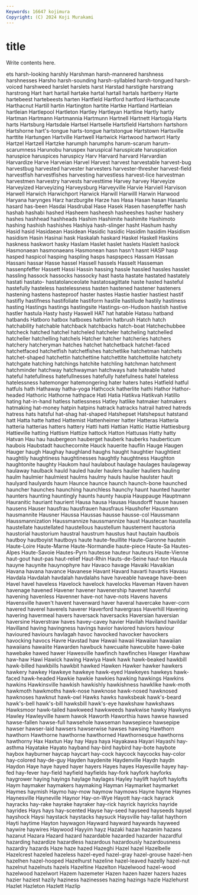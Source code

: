 ```yaml
---
Keywords: 16647 kojimura
Copyright: (C) 2024 Koji Murakami
---
```


# title

Write contents here.



ets harsh-looking harshly Harshman harsh-mannered harshness harshnesses Harsho
harsh-sounding harsh-syllabled harsh-tongued harsh-voiced harshweed harslet harslets harst Harstad harstigite
harstrang harstrong Hart hart hartail hartake hartal hartall hartals hartberry
Harte hartebeest hartebeests harten Hartfield Hartford hartford Harthacanute Harthacnut Hartill
hartin Hartington hartite Hartke Hartland Hartleian hartleian Hartlepool Hartleton Hartley
Hartleyan Hartline Hartly hartly Hartman Hartmann Hartmannia Hartmunn Hartnell Hartnett
Hartogia Harts harts Hartsburg Hartsdale Hartsel Hartselle Hartsfield Hartshorn hartshorn
Hartshorne hart's-tongue harts-tongue hartstongue Hartstown Hartsville harttite Hartungen Hartville Hartwell
Hartwick Hartwood hartwort Harty Hartzel Hartzell Hartzke harumph harumphs harum-scarum
harum-scarumness Harunobu haruspex haruspical haruspicate haruspication haruspice haruspices haruspicy Harv
Harvard harvard Harvardian Harvardize Harve Harveian Harvel Harvest harvest harvestable
harvest-bug harvestbug harvested harvester harvesters harvester-thresher harvest-field harvestfish harvestfishes harvesting
harvestless harvest-lice harvestman harvestmen harvestry harvests harvesttime Harvey harvey Harveyize
Harveyized Harveyizing Harveysburg Harveyville Harvie Harviell Harvison Harwell Harwich Harwichport
Harwick Harwill Harwilll Harwin Harwood Haryana harynges Harz harzburgite Harze
has Hasa Hasan hasan Hasanlu hasard has-been Hasdai Hasdrubal Hase
Hasek Hasen hasenpfeffer hash hashab hashabi hashed Hasheem hasheesh hasheeshes
hasher hashery hashes hashhead hashheads Hashim Hashimite hashimite Hashimoto hashing
hashish hashishes Hashiya hash-slinger hasht Hashum hashy Hasid hasid Hasidaean
Hasidean Hasidic hasidic Hasidim hasidim Hasidism hasidism Hasin Hasinai hask
Haskalah haskard Haskel Haskell Haskins haskness haskwort hasky Haslam Haslet
haslet haslets Haslett haslock Hasmonaean hasmonaeans Hasmonean hasn hasn't hasnt
HASP hasp hasped haspicol hasping haspling hasps haspspecs Hassam Hassan
Hassani hassar Hasse hassel Hassell hassels Hasselt Hasseman hassenpfeffer Hassett
Hassi Hassin hassing hassle hassled hassles hasslet hassling hassock hassocks
hassocky hast hasta hastate hastated hastately hastati hastato- hastatolanceolate hastatosagittate
haste hasted hasteful hastefully hasteless hastelessness hasten hastened hastener hasteners
hastening hastens hasteproof haster hastes Hastie hastier hastiest hastif hastifly
hastifness hastifoliate hastiform hastile hastilude hastily hastiness hasting Hastings hastings
hastingsite Hastings-on-Hudson hastish hastive hastler hastula Hasty hasty Haswell HAT
hat hatable Hatasu hatband hatbands Hatboro hatbox hatboxes hatbrim hatbrush
Hatch hatch hatchability hatchable hatchback hatchbacks hatch-boat Hatchechubbee hatcheck hatched
hatchel hatcheled hatcheler hatcheling hatchelled hatcheller hatchelling hatchels Hatcher hatcher
hatcheries hatchers hatchery hatcheryman hatches hatchet hatchetback hatchet-faced hatchetfaced hatchetfish
hatchetfishes hatchetlike hatchetman hatchets hatchet-shaped hatchettin hatchettine hatchettite hatchettolite hatchety
hatchgate hatching hatchings hatchite hatchling hatchman hatchment hatchminder hatchway hatchwayman
hatchways hate hateable hated hateful hatefullness hatefullnesses hatefully hatefulness hatel
hateless hatelessness hatemonger hatemongering hater haters hates Hatfield hatful hatfuls
hath Hathaway hatha-yoga Hathcock hatherlite hathi Hathor Hathor-headed Hathoric Hathorne
hathpace Hati Hatia Hatikva Hatikvah Hatillo hating hat-in-hand hatless hatlessness
Hatley hatlike hatmaker hatmakers hatmaking hat-money hatpin hatpins hatrack hatracks
hatrail hatred hatreds hatress hats hatsful hat-shag hat-shaped Hatshepset Hatshepsut
hatstand hatt Hatta hatte hatted Hattemist Hattenheimer hatter Hatteras Hatteria
hatteria hatterias hatters hattery Hatti hatti Hattian Hattic Hattie Hattiesburg
Hattieville hatting Hattism Hattize hattock Hatton Hattusas Hatty hatty Hatvan
Hau hau haubergeon hauberget hauberk hauberks hauberticum haubois Haubstadt hauchecornite
Hauck hauerite hauflin Hauge Haugen Hauger haugh Haughay haughland haughs
haught haughtier haughtiest haughtily haughtiness haughtinesses haughtly haughtness Haughton haughtonite
haughty Haukom haul haulabout haulage haulages haulageway haulaway haulback hauld
hauled hauler haulers haulier hauliers hauling haulm haulmier haulmiest haulms
haulmy hauls haulse haulster hault haulyard haulyards haum Haunce haunce
haunch haunch-bone haunched hauncher haunches haunching haunchless haunchy haunt haunted
haunter haunters haunting hauntingly haunts haunty haupia Hauppauge Hauptmann Hauranitic
hauriant haurient Hausa hausa Hausas Hausdorff hause hausen hausens Hauser
hausfrau hausfrauen hausfraus Haushofer Hausmann hausmannite Hausner Haussa Haussas hausse
hausse-col Haussmann Haussmannization Haussmannize haussmannize haust Haustecan haustella haustellate haustellated
haustellous haustellum haustement haustoria haustorial haustorium haustral haustrum haustus haut
hautain hautbois hautboy hautboyist hautboys haute haute-feuillite Haute-Garonne hautein Haute-Loire
Haute-Marne Haute-Normandie haute-piece Haute-Sa Hautes-Alpes Haute-Savoie Hautes-Pyrn hautesse hauteur hauteurs
Haute-Vienne haut-gout haut-pas haut-relief Haut-Rhin Hauts-de-Seine haut-ton Hauula hauyne hauynite
hauynophyre hav Havaco havage Havaiki Havaikian Havana havana havance Havanese
Havant Havard havarti havartis Havasu Havdala Havdalah havdalah havdalahs have
haveable haveage have-been Havel havel haveless Havelock havelock havelocks Haveman
Haven haven havenage havened Havener havener havenership havenet havenful havening
havenless Havenner have-not have-nots Havens havens Havensville haven't havent havenward
haver haveral havercake haver-corn havered haverel haverels haverer Haverford havergrass
Haverhill Havering havering havermeal havers haversack haversacks Haversian haversian haversine
Haverstraw haves havey-cavey havier Havilah Haviland havildar Havilland having havingness
havings havior haviored haviors haviour havioured haviours havlagah havoc havocked
havocker havockers havocking havocs Havre Havstad haw Hawaii hawaii Hawaiian
hawaiian hawaiians hawaiite Hawarden hawbuck hawcuaite hawcubite hawe-bake hawebake hawed
hawer Hawesville hawfinch hawfinches Hawger Hawhaw haw-haw Hawi Hawick hawing
Hawiya Hawk hawk hawk-beaked hawkbill hawk-billed hawkbills hawkbit hawked Hawken
Hawker hawker hawkers hawkery hawkey Hawkeye hawkeye hawk-eyed Hawkeyes hawkeys
hawk-faced hawk-headed Hawkie hawkie hawkies hawking hawkings Hawkins hawkins Hawkinsville
hawkish hawkishly hawkishness hawklike hawk-moth hawkmoth hawkmoths hawk-nose hawknose hawk-nosed
hawknosed hawknoses hawknut hawk-owl Hawks hawks hawksbeak hawk's-beard hawk's-bell hawk's-bill
hawksbill hawk's-eye hawkshaw hawkshaws Hawksmoor hawk-tailed hawkweed hawkweeds hawkwise hawky
Hawkyns Hawley Hawleyville hawm hawok Haworth Haworthia haws hawse hawsed
hawse-fallen hawse-full hawsehole hawseman hawsepiece hawsepipe hawser hawser-laid hawsers hawserwise
hawses hawsing Hawthorn hawthorn Hawthorne hawthorne hawthorned Hawthornesque hawthorns hawthorny
Hax Haxtun Hay hay Haya haya Hayakawa Hayari Hayashi hay-asthma
Hayatake Hayato hayband hay-bird haybird hay-bote haybote haybox hayburner haycap
haycart hay-cock haycock haycocks hay-color hay-colored hay-de-guy Hayden haydenite Haydenville
Haydn haydn Haydon Haye haye hayed hayer hayers Hayes hayes
Hayesville hayey hay-fed hay-fever hay-field hayfield hayfields hay-fork hayfork hayforks
haygrower haying hayings haylage haylages Hayley haylift hayloft haylofts Haym
haymaker haymakers haymaking Hayman Haymarket haymarket Haymes haymish Haymo hay-mow
haymow haymows Hayne hayne Haynes Haynesville Hayneville Haynor Hay-on-Wye Hayott
hay-rack hayrack hayracks hay-rake hayrake hayraker hay-rick hayrick hayricks hayride
hayrides Hays hays hay-scented Hayse hay-seed hayseed hayseeds haysel hayshock
Haysi haystack haystacks haysuck Haysville hay-tallat haythorn Hayti haytime Hayton
haywagon Hayward hayward haywards hayweed haywire haywires Haywood Hayyim hayz
Hazaki hazan hazanim hazans hazanut Hazara Hazard hazard hazardable hazarded
hazarder hazardful hazarding hazardize hazardless hazardous hazardously hazardousness hazardry hazards
Haze haze hazed Hazeghi Hazel hazel Hazelbelle Hazelcrest hazeled hazeless
hazel-eyed hazel-gray hazel-grouse hazel-hen hazelhen hazel-hooped Hazelhurst hazeline hazel-leaved hazelly
hazel-nut hazelnut hazelnuts hazels Hazeltine Hazelton Hazelwood hazel-wood hazelwood hazelwort
Hazem hazemeter Hazen hazen hazer hazers hazes hazier haziest hazily
haziness hazinesses hazing hazings hazle Hazlehurst Hazlet Hazleton Hazlett Hazlip
